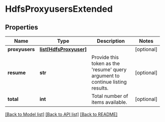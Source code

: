 # HdfsProxyusersExtended

## Properties
Name | Type | Description | Notes
------------ | ------------- | ------------- | -------------
**proxyusers** | [**list[HdfsProxyuser]**](HdfsProxyuser.md) |  | [optional] 
**resume** | **str** | Provide this token as the &#39;resume&#39; query argument to continue listing results. | [optional] 
**total** | **int** | Total number of items available. | [optional] 

[[Back to Model list]](../README.md#documentation-for-models) [[Back to API list]](../README.md#documentation-for-api-endpoints) [[Back to README]](../README.md)


